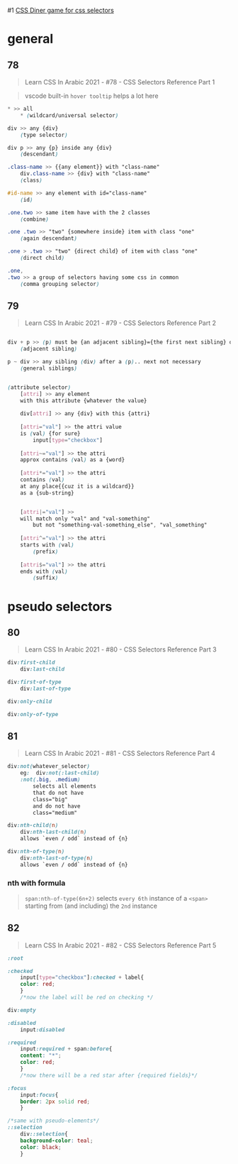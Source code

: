 #1
[CSS Diner game for css selectors](https://www.youtube.com/watch?v=w5vJPTkk5MM)
# general
## 78
>Learn CSS In Arabic 2021 - #78 - CSS Selectors Reference Part 1
 
>vscode built-in `hover tooltip` helps a lot here

```css
* >> all 
	* (wildcard/universal selector)

div >> any {div} 
	(type selector)

div p >> any {p} inside any {div} 
	(descendant)

.class-name >> {{any element}} with "class-name" 
	div.class-name >> {div} with "class-name"
	(class)

#id-name >> any element with id="class-name" 
	(id)

.one.two >> same item have with the 2 classes
	(combine)

.one .two >> "two" {somewhere inside} item with class "one"
	(again descendant)

.one > .two >> "two" {direct child} of item with class "one"
	(direct child)

.one,
.two >> a group of selectors having some css in common
	(comma grouping selector)


```
## 79
>Learn CSS In Arabic 2021 - #79 - CSS Selectors Reference Part 2

```css

div + p >> (p) must be {an adjacent sibling}={the first next sibling} of (div)
	(adjacent sibling)

p ~ div >> any sibling (div) after a (p).. next not necessary
	(general siblings)


(attribute selector)
	[attri] >> any element 
	with this attribute {whatever the value}
	
	div[attri] >> any {div} with this {attri}
	
	[attri="val"] >> the attri value 
	is (val) {for sure}
		input[type="checkbox"]
	
	[attri~="val"] >> the attri 
	approx contains (val) as a {word}
	
	[attri*="val"] >> the attri 
	contains (val) 
	at any place{{cuz it is a wildcard}} 
	as a {sub-string}


	[attri|="val"] >> 
	will match only "val" and "val-something"
		but not "something-val-something_else", "val_something"
	
	[attri^="val"] >> the attri 
	starts with (val)
		(prefix)
	
	[attri$="val"] >> the attri 
	ends with (val)
		(suffix)

```
# pseudo selectors
## 80
> Learn CSS In Arabic 2021 - #80 - CSS Selectors Reference Part 3

```css
div:first-child
	div:last-child

div:first-of-type
	div:last-of-type

div:only-child

div:only-of-type
```

## 81
> Learn CSS In Arabic 2021 - #81 - CSS Selectors Reference Part 4
```css
div:not(whatever_selector)
	eg:  div:not(:last-child)
	:not(.big, .medium) 
		selects all elements 
		that do not have 
		class="big"
		and do not have 
		class="medium"

div:nth-child(n)
	div:nth-last-child(n)
	allows `even / odd` instead of {n}

div:nth-of-type(n)
	div:nth-last-of-type(n)
	allows `even / odd` instead of {n}
```
### nth with formula
> `span:nth-of-type(6n+2)` 
> selects `every 6th` instance of a `<span>`
> starting from (and including) the `2nd` instance
## 82
> Learn CSS In Arabic 2021 - #82 - CSS Selectors Reference Part 5

```css
:root

:checked
	input[type="checkbox"]:checked + label{
	color: red;
	}
	/*now the label will be red on checking */

div:empty

:disabled
	input:disabled

:required
	input:required + span:before{
	content: "*";
	color: red;
	}
	/*now there will be a red star after {required fields}*/

:focus
	input:focus{
	border: 2px solid red;
	}
```

```css
/*same with pseudo-elements*/
::selection
	div::selection{
	background-color: teal;
	color: black;
	}
```